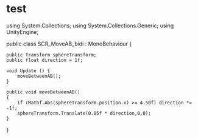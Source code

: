 # test
using System.Collections;
using System.Collections.Generic;
using UnityEngine;

public class SCR_MoveAB_bidi : MonoBehaviour {

    public Transform sphereTransform;
    public float direction = 1f;

    void Update () {
        moveBetweenAB();		
    }

    public void moveBetweenAB()
    {
        if (Mathf.Abs(sphereTransform.position.x) >= 4.50f) direction *= -1f;
        sphereTransform.Translate(0.05f * direction,0,0);
    }
}

